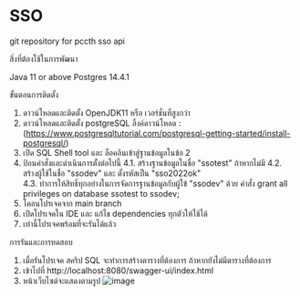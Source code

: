 # SSO 

git repository for pccth sso api 

สิ่งที่ต้องใช้ในการพัฒนา 

Java 11 or above
Postgres 14.4.1

ขั้นตอนการติดตั้ง

1. ดาวน์โหลดและติดตั้ง OpenJDK11 หรือ เวอร์ชั่นที่สูงกว่า
2. ดาวน์โหลดและติดตั้ง postgreSQL ลิ้งค์ดาวน์โหลด : (https://www.postgresqltutorial.com/postgresql-getting-started/install-postgresql/)
3. เปิด SQL Shell tool และ ล็อคอินเข้าสู่ฐานข้อมูลในข้อ 2
4. ป้อนคำสั่งและดำเนินการตั้งต่อไปนี้ 
    4.1. สร้างฐานข้อมูลในชื่อ "ssotest" ถ้าหากไม่มี 
    4.2. สร้างผู้ใช้ในชื่อ "ssodev" และ ตั้งรหัสเป็น "sso2022ok"  
    4.3. ทำการให้สิทธิ์ทุกอย่างในการจัดการฐานข้อมูลกับผู้ใข้ "ssodev" ด้วย คำสั่ง grant all privileges on database ssotest to ssodev;
5. โคลนโปรเจคจาก main branch
6. เปิดโปรเจคใน IDE และ แก้ไข dependencies ทุกตัวให้ใช้ได้ 
7. เท่านี้โปรเจคพร้อมที่จะรันได้แล้ว 
 
การรันและการทดสอบ 
1. เมื่อรันโปรเจค สคริป SQL จะทำการสร้างตารางที่ต้องการ ถ้าหากยังไม่มีตารางที่ต้องการ
2. เข้าไปที่ http://localhost:8080/swagger-ui/index.html 
3. หน้าเว็บไซต์จะแสดงตามรูป 
![image](https://user-images.githubusercontent.com/111260577/185652871-ada09367-dcd8-418e-a671-b2e809636f79.png)




